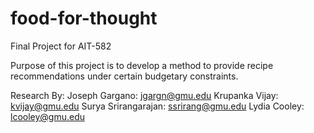 # food-for-thought
Final Project for AIT-582

Purpose of this project is to develop a method to provide recipe recommendations under certain budgetary constraints.

Research By:
Joseph Gargano: jgargn@gmu.edu
Krupanka Vijay: kvijay@gmu.edu
Surya Srirangarajan: ssrirang@gmu.edu 
Lydia Cooley: lcooley@gmu.edu 

